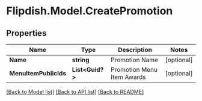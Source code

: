 # Flipdish.Model.CreatePromotion
## Properties

Name | Type | Description | Notes
------------ | ------------- | ------------- | -------------
**Name** | **string** | Promotion Name | [optional] 
**MenuItemPublicIds** | **List&lt;Guid?&gt;** | Promotion Menu Item Awards | [optional] 

[[Back to Model list]](../README.md#documentation-for-models) [[Back to API list]](../README.md#documentation-for-api-endpoints) [[Back to README]](../README.md)

